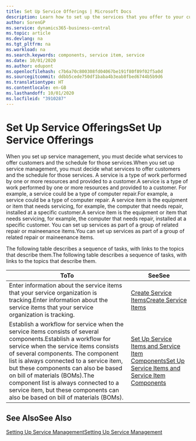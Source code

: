 ```yaml
---
title: Set Up Service Offerings | Microsoft Docs
description: Learn how to set up the services that you offer to your customers.
author: SorenGP
ms.service: dynamics365-business-central
ms.topic: article
ms.devlang: na
ms.tgt_pltfrm: na
ms.workload: na
ms.search.keywords: components, service item, service
ms.date: 10/01/2020
ms.author: edupont
ms.openlocfilehash: c7b6a70c800308fd04067be191f80f89f02f5a0d
ms.sourcegitcommit: ddbb5cede750df1baba4b3eab8fbed6744b5b9d6
ms.translationtype: HT
ms.contentlocale: en-GB
ms.lasthandoff: 10/01/2020
ms.locfileid: "3910287"
---
```

# <a name="set-up-service-offerings"></a><span data-ttu-id="027b9-103">Set Up Service Offerings</span><span class="sxs-lookup"><span data-stu-id="027b9-103">Set Up Service Offerings</span></span>
<span data-ttu-id="027b9-104">When you set up service management, you must decide what services to offer customers and the schedule for those services.</span><span class="sxs-lookup"><span data-stu-id="027b9-104">When you set up service management, you must decide what services to offer customers and the schedule for those services.</span></span> <span data-ttu-id="027b9-105">A service is a type of work performed by one or more resources and provided to a customer.</span><span class="sxs-lookup"><span data-stu-id="027b9-105">A service is a type of work performed by one or more resources and provided to a customer.</span></span> <span data-ttu-id="027b9-106">For example, a service could be a type of computer repair.</span><span class="sxs-lookup"><span data-stu-id="027b9-106">For example, a service could be a type of computer repair.</span></span> <span data-ttu-id="027b9-107">A service item is the equipment or item that needs servicing, for example, the computer that needs repair, installed at a specific customer.</span><span class="sxs-lookup"><span data-stu-id="027b9-107">A service item is the equipment or item that needs servicing, for example, the computer that needs repair, installed at a specific customer.</span></span> <span data-ttu-id="027b9-108">You can set up services as part of a group of related repair or maineenance items.</span><span class="sxs-lookup"><span data-stu-id="027b9-108">You can set up services as part of a group of related repair or maineenance items.</span></span>  
  
<span data-ttu-id="027b9-109">The following table describes a sequence of tasks, with links to the topics that describe them.</span><span class="sxs-lookup"><span data-stu-id="027b9-109">The following table describes a sequence of tasks, with links to the topics that describe them.</span></span>  
  
|<span data-ttu-id="027b9-110">**To**</span><span class="sxs-lookup"><span data-stu-id="027b9-110">**To**</span></span>|<span data-ttu-id="027b9-111">**See**</span><span class="sxs-lookup"><span data-stu-id="027b9-111">**See**</span></span>|  
|------------|-------------|  
|<span data-ttu-id="027b9-112">Enter information about the service items that your service organization is tracking.</span><span class="sxs-lookup"><span data-stu-id="027b9-112">Enter information about the service items that your service organization is tracking.</span></span>|[<span data-ttu-id="027b9-113">Create Service Items</span><span class="sxs-lookup"><span data-stu-id="027b9-113">Create Service Items</span></span>](service-how-to-create-service-items.md)|  
|<span data-ttu-id="027b9-114">Establish a workflow for service when the service items consists of several components.</span><span class="sxs-lookup"><span data-stu-id="027b9-114">Establish a workflow for service when the service items consists of several components.</span></span> <span data-ttu-id="027b9-115">The component list is always connected to a service item, but these components can also be based on bill of materials (BOMs).</span><span class="sxs-lookup"><span data-stu-id="027b9-115">The component list is always connected to a service item, but these components can also be based on bill of materials (BOMs).</span></span>|[<span data-ttu-id="027b9-116">Set Up Service Items and Service Item Components</span><span class="sxs-lookup"><span data-stu-id="027b9-116">Set Up Service Items and Service Item Components</span></span>](service-how-setup-service-items.md)|  
  
## <a name="see-also"></a><span data-ttu-id="027b9-117">See Also</span><span class="sxs-lookup"><span data-stu-id="027b9-117">See Also</span></span>  
[<span data-ttu-id="027b9-118">Setting Up Service Management</span><span class="sxs-lookup"><span data-stu-id="027b9-118">Setting Up Service Management</span></span>](service-setup-service.md)   